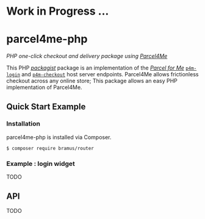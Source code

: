 # Work in Progress ... 

# parcel4me-php

*PHP one-click checkout and delivery package using [Parcel4Me](http://parcelfor.me/)*    


This PHP *[packagist](https://packagist.org/)* package is an implementation of the *[Parcel for Me](http://parcelfor.me/)* [`p4m-login`](http://developer.parcelfor.me/docs/documentation/parcel-for-me-widgets/p4m-login-widget/host-server/) and [`p4m-checkout`](http://developer.parcelfor.me/docs/documentation/parcel-for-me-widgets/p4m-checkout-widget/host-server/) host server endpoints.  Parcel4Me allows frictionless checkout across any online store; This package allows an easy PHP implementation of Parcel4Me.

## Quick Start Example

### Installation

parcel4me-php is installed via Composer. 

	$ composer require bramus/router 
	


### Example : login widget

TODO


## API

TODO